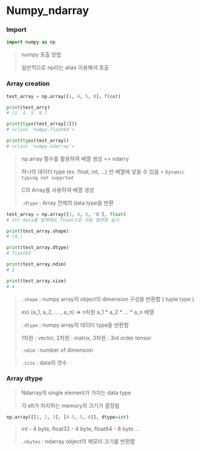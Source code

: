 # Numpy_ndarray



### Import

```python
import numpy as np
```

> numpy 호출 방법
>
> 일반적으로 np라는 alias 이용해서 호출



### Array creation

```python
test_array = np.array([1, 4, 5, 8], float)

print(test_arry)
# [1. 4. 5. 8.]

print(type(test_array[3]))
# <class 'numpy.float64'>

print(type(test_array))
# <class 'numpy.ndarray'>
```

> np.array 함수를 활용하여 배열 생성 => ndarry
>
> 하나의 데이터 type (ex. float, int, ...) 만 배열에 넣을 수 있음 = `Dynamic typing not supprted`
>
> C의 Array를 사용하여 배열 생성
>
> `.dtype` : Array 전체의 data type을 반환



```python
test_array = np.array([1, 4, 5, '8'], float)
# str data를 입력해도 float으로 자동 형변환 실시

print(test_array.shape)
# (4,)

print(test_array.dtype)
# float64

print(test_array.ndim)
# 1

print(test_array.size)
# 4
```

> `.shape` : numpy array의 object의 dimension 구성을 반환함 ( tuple type )
>
> ex) (a_1, a_2, ... , a_n)  =>  n차원 a_1 * a_2 * ... * a_n 배열
>
> 
>
> `.dtype` : numpy array의 데이터 type을 반환함
>
> 1차원 : vector, 2차원 : matrix, 3차원 : 3rd order tensor
>
>  
>
> `.ndim` : number of dimension
>
>  
>
> `.size` : data의 갯수



### Array dtype

> Ndarray의 single element가 가지는 data type
>
> 각 elt가 차지하는 memory의 크기가 결정됨

```python
np.array([[1, 2, 3], [4.5, 5, 6]], dtype=int)
```

> int - 4 byte, float32 - 4 byte, float64 - 8 byte ...
>
> 
>
> `.nbytes` : ndarray object의 메모리 크기를 반환함




